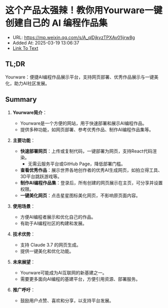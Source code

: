 # 这个产品太强辣！教你用Yourware一键创建自己的 AI 编程作品集
- URL: https://mp.weixin.qq.com/s/A_qlDjkyzTPXAv01ijrw8g
- Added At: 2025-03-19 13:06:37
- [Link To Text](2025-03-19-这个产品太强辣！教你用yourware一键创建自己的-ai-编程作品集_raw.md)

## TL;DR
Yourware：便捷AI编程作品展示平台，支持网页部署、优秀作品展示与一键美化，助力AI社区发展。

## Summary
1. **Yourware简介**：
   - Yourware是一个方便的网站，用于快速部署和展示AI编程作品。
   - 提供多种功能，如网页部署、参考优秀作品、制作AI编程作品集等。

2. **主要功能**：
   - **快速部署网页**：上传或复制代码，一键部署为网页，支持React代码渲染。
     - 无需云服务平台或GitHub Page，降低部署门槛。
   - **查看优秀作品**：展示世界各地创作者的优秀AI生成网页，如拍立得工具、3D平台跳跃游戏等。
   - **制作AI编程作品集**：登录后，所有创建的网页展示在主页，可分享并设置权限。
   - **一键美化网页**：点击星星图标美化网页，不影响原页面内容。

3. **使用场景**：
   - 方便AI编程者展示和优化自己的作品。
   - 有助于AI编程社区的构建和发展。

4. **技术优势**：
   - 支持 Claude 3.7 的网页生成。
   - 提供一键美化和优化功能。

5. **未来展望**：
   - Yourware可能成为AI互联网的新基建之一。
   - 需要更多面向AI编程的基建平台，方便引用资源、部署服务。

6. **推广呼吁**：
   - 鼓励用户点赞、喜欢和分享，以支持平台发展。
